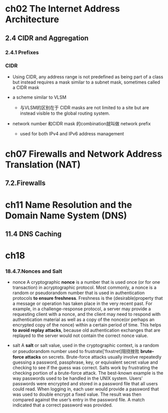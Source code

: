 

# ch02 The Internet Address Architecture

## 2.4 CIDR and Aggregation
### 2.4.1 Prefixes

### CIDR

- Using CIDR, any address range is not predefined as being part of a class but instead
requires a mask similar to a subnet mask, sometimes called a CIDR mask

- a scheme similar to VLSM
	- 与VLSM的区别在于 CIDR masks are not limited to a site but are instead visible to the global routing system. 

- network number 和CIDR mask 的combination就叫做  network prefix 
	- used for both IPv4 and IPv6 address management


# ch07 Firewalls and Network Address Translation (NAT)

## 7.2.Firewalls

# ch11 Name Resolution and the Domain Name System (DNS)

## 11.4 DNS Caching



# ch18 
### 18.4.7.Nonces and Salt

- nonce 
A cryptographic **nonce** is a number that is used once (or for one transaction) in acryptographic protocol. Most commonly, a nonce is a random or pseudorandom number that is used in authentication protocols **to ensure freshness**. Freshness is the (desirable)property that a message or operation has taken place in the very recent past. For example, in a challenge-response protocol, a server may provide a requesting client with a nonce, and the client may need to respond with authentication material as well as a copy of the nonce(or perhaps an encrypted copy of the nonce) within a certain period of time. This helps **to avoid replay attacks**, because old authentication exchanges that are replayed to the server would not contain the correct nonce value.

- salt 
 A **salt** or salt value, used in the cryptographic context, is a random or pseudorandom number used to frustrate['frʌstret]阻挠挫败 **brute-force attacks** on secrets. Brute-force attacks usually involve repeatedly guessing a password, passphrase, key, or equivalent secret value and checking to see if the guess was correct. Salts work by frustrating the checking portion of a brute-force attack. The best-known example is the way passwords used to be handled in the UNIX system. Users’ passwords were encrypted and stored in a password file that all users could read. When logging in, each user would provide a password that was used to double encrypt a fixed value. The result was then compared against the user’s entry in the password file. A match indicated that a correct password was provided.



